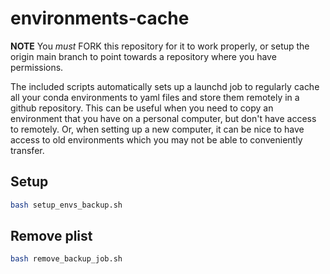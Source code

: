# environments-cache
__NOTE__ You *must* FORK this repository for it to work properly, or setup the origin main branch to point towards a repository where you have permissions. 

The included scripts automatically sets up a launchd job to regularly cache all your conda environments to yaml files and store them remotely in a github repository. This can be useful when you need to copy an environment that you have on a personal computer, but don't have access to remotely. Or, when setting up a new computer, it can be nice to have access to old environments which you may not be able to conveniently transfer.

## Setup
```bash
bash setup_envs_backup.sh
```

## Remove plist
```bash
bash remove_backup_job.sh
```